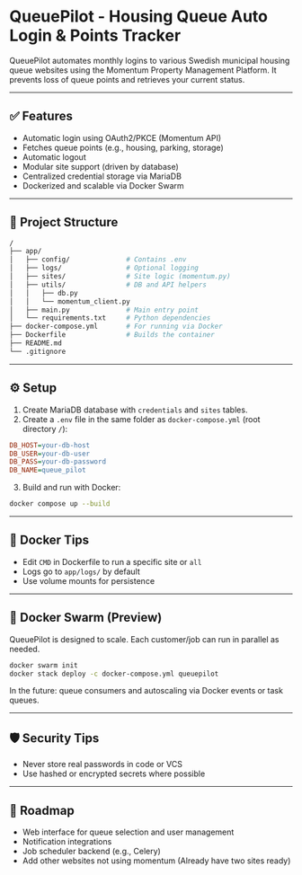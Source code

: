 # QueuePilot - Housing Queue Auto Login & Points Tracker

QueuePilot automates monthly logins to various Swedish municipal housing queue websites using the Momentum Property Management Platform. It prevents loss of queue points and retrieves your current status.

---

## ✅ Features

- Automatic login using OAuth2/PKCE (Momentum API)
- Fetches queue points (e.g., housing, parking, storage)
- Automatic logout
- Modular site support (driven by database)
- Centralized credential storage via MariaDB
- Dockerized and scalable via Docker Swarm

---

## 📁 Project Structure

```bash
/
├── app/
│   ├── config/              # Contains .env
│   ├── logs/                # Optional logging
│   ├── sites/               # Site logic (momentum.py)
│   ├── utils/               # DB and API helpers
│   │   ├── db.py
│   │   └── momentum_client.py
│   ├── main.py              # Main entry point
│   └── requirements.txt     # Python dependencies
├── docker-compose.yml       # For running via Docker
├── Dockerfile               # Builds the container
├── README.md
└── .gitignore
```

---

## ⚙️ Setup

1. Create MariaDB database with `credentials` and `sites` tables.
2. Create a `.env` file in the same folder as `docker-compose.yml` (root directory `/`):

```ini
DB_HOST=your-db-host
DB_USER=your-db-user
DB_PASS=your-db-password
DB_NAME=queue_pilot
```

3. Build and run with Docker:

```bash
docker compose up --build
```

---

## 🐳 Docker Tips

- Edit `CMD` in Dockerfile to run a specific site or `all`
- Logs go to `app/logs/` by default
- Use volume mounts for persistence

---

## 🐝 Docker Swarm (Preview)

QueuePilot is designed to scale. Each customer/job can run in parallel as needed.

```bash
docker swarm init
docker stack deploy -c docker-compose.yml queuepilot
```

In the future: queue consumers and autoscaling via Docker events or task queues.

---

## 🛡 Security Tips

- Never store real passwords in code or VCS
- Use hashed or encrypted secrets where possible

---

## 🧩 Roadmap

- Web interface for queue selection and user management
- Notification integrations
- Job scheduler backend (e.g., Celery)
- Add other websites not using momentum (Already have two sites ready)
